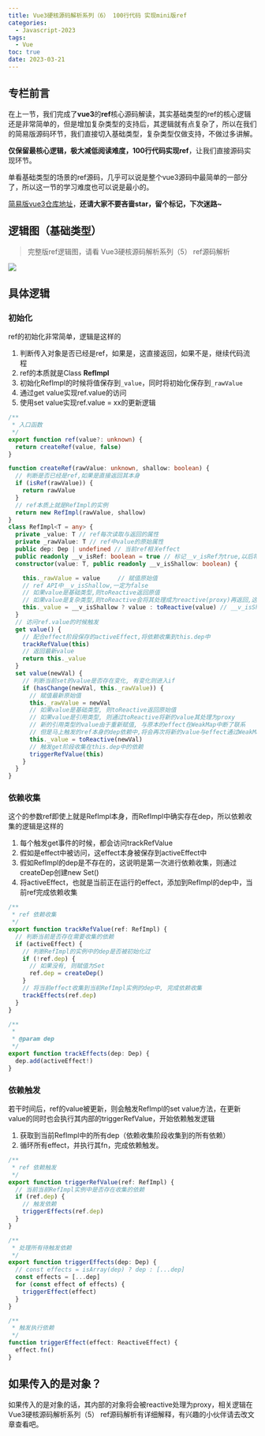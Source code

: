 ```yaml
---
title: Vue3硬核源码解析系列（6） 100行代码 实现mini版ref
categories:
  - Javascript-2023
tags:
  - Vue
toc: true
date: 2023-03-21
---
```


## 专栏前言

​	在上一节，我们完成了**vue3**的**ref**核心源码解读，其实基础类型的ref的核心逻辑还是非常简单的，但是增加复杂类型的支持后，其逻辑就有点复杂了，所以在我们的简易版源码环节，我们直接切入基础类型，复杂类型仅做支持，不做过多讲解。

​	**仅保留最核心逻辑，极大减低阅读难度，100行代码实现ref**，让我们直接源码实现环节。

​	单看基础类型的场景的ref源码，几乎可以说是整个vue3源码中最简单的一部分了，所以这一节的学习难度也可以说是最小的。



[简易版vue3仓库地址](https://github.com/BlueDancers/vue3-mini/tree/ref)，**还请大家不要吝啬star，留个标记，下次迷路~**



## 逻辑图（基础类型）

> 完整版ref逻辑图，请看 Vue3硬核源码解析系列（5） ref源码解析

![](https://www.vkcyan.top/FjE3zqx5l7zpmv0is0_Fusim1mhf.png)





## 具体逻辑

### 初始化

ref的初始化非常简单，逻辑是这样的

1. 判断传入对象是否已经是ref，如果是，这直接返回，如果不是，继续代码流程
2. ref的本质就是Class **RefImpl**
3. 初始化RefImpl的时候将值保存到`_value`，同时将初始化保存到`_rawValue`
4. 通过get value实现ref.value的访问
5. 使用set value实现ref.value = xx的更新逻辑

````ts
/**
 * 入口函数
 */
export function ref(value?: unknown) {
  return createRef(value, false)
}

function createRef(rawValue: unknown, shallow: boolean) {
  // 判断是否已经是ref,如果是直接返回其本身
  if (isRef(rawValue)) {
    return rawValue
  }
  // ref本质上就是RefImpl的实例
  return new RefImpl(rawValue, shallow)
}
class RefImpl<T = any> {
  private _value: T // ref每次读取与返回的属性
  private _rawValue: T // ref中value的原始属性
  public dep: Dep | undefined // 当前ref相关effect
  public readonly __v_isRef: boolean = true // 标记__v_isRef为true,以后将无法在通过isRef()的判断
  constructor(value: T, public readonly __v_isShallow: boolean) {

    this._rawValue = value     // 赋值原始值
    // ref API中__v_isShallow,一定为false
    // 如果value是基础类型,则toReactive返回原值
    // 如果value是复杂类型,则toReactive会将其处理成为reactive(proxy)再返回,这就意味着,此时的value是一个proxy
    this._value = __v_isShallow ? value : toReactive(value) // __v_isShallow 表示是否浅层代理
  }
  // 访问ref.value的时候触发
  get value() {
    // 配合effect阶段保存的activeEffect,将依赖收集到this.dep中
    trackRefValue(this)
    // 返回最新value
    return this._value
  }
  set value(newVal) {
    // 判断当前set的value是否存在变化, 有变化则进入if
    if (hasChange(newVal, this._rawValue)) {
      // 赋值最新原始值
      this._rawValue = newVal
      // 如果value是基础类型, 则toReactive返回原始值
      // 如果value是引用类型, 则通过toReactive将新的value其处理为proxy
      // 新的引用类型的value由于重新赋值, 与原本的effect在WeakMap中断了联系
      // 但是马上触发的ref本身的dep依赖中,将会再次将新的value与effect通过WeakMao完成依赖收集
      this._value = toReactive(newVal)
      // 触发get阶段收集在this.dep中的依赖
      triggerRefValue(this)
    }
  }
}


````

### 依赖收集

这个的参数ref即使上就是RefImpl本身，而RefImpl中确实存在dep，所以依赖收集的逻辑是这样的

1. 每个触发get事件的时候，都会访问trackRefValue
2. 假如是effect中被访问，这effect本身被保存到activeEffect中
3. 假如RefImpl的dep是不存在的，这说明是第一次进行依赖收集，则通过createDep创建new Set()
4. 将activeEffect，也就是当前正在运行的effect，添加到RefImpl的dep中，当前ref完成依赖收集

```ts
/**
 * ref 依赖收集
 */
export function trackRefValue(ref: RefImpl) {
  // 判断当前是否存在需要收集的依赖
  if (activeEffect) {
    // 判断RefImpl的实例中的dep是否被初始化过
    if (!ref.dep) {
      // 如果没有, 则赋值为Set
      ref.dep = createDep()
    }
    // 将当前effect收集到当前RefImpl实例的dep中, 完成依赖收集
    trackEffects(ref.dep)
  }
}

/**
 *
 * @param dep
 */
export function trackEffects(dep: Dep) {
  dep.add(activeEffect!)
}
```



### 依赖触发

若干时间后，ref的value被更新，则会触发RefImpl的set value方法，在更新value的同时也会执行其内部的triggerRefValue，开始依赖触发逻辑

1. 获取到当前RefImpl中的所有dep（依赖收集阶段收集到的所有依赖）
2. 循环所有effect，并执行其fn，完成依赖触发。

```ts
/**
 * ref 依赖触发
 */
export function triggerRefValue(ref: RefImpl) {
  // 当前当前RefImpl实例中是否存在收集的依赖
  if (ref.dep) {
    // 触发依赖
    triggerEffects(ref.dep)
  }
}

/**
 * 处理所有待触发依赖
 */
export function triggerEffects(dep: Dep) {
  // const effects = isArray(dep) ? dep : [...dep]
  const effects = [...dep]
  for (const effect of effects) {
    triggerEffect(effect)
  }
}

/**
 * 触发执行依赖
 */
function triggerEffect(effect: ReactiveEffect) {
  effect.fn()
}
```



## 如果传入的是对象？

如果传入的是对象的话，其内部的对象将会被reactive处理为proxy，相关逻辑在Vue3硬核源码解析系列（5） ref源码解析有详细解释，有兴趣的小伙伴请去改文章查看吧。
